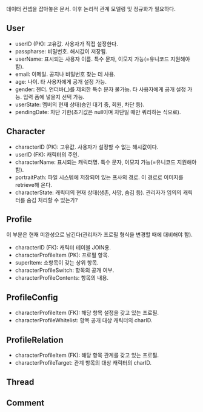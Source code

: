 데이터 컨셉을 잡아놓은 문서.
이후 논리적 관계 모델링 및 정규화가 필요하다.

## User

* userID (PK): 고유값. 사용자가 직접 설정한다.
* passpharse: 비밀번호. 해시값이 저장됨.
* userName: 표시되는 사용자 이름. 특수 문자, 이모지 가능(=유니코드 지원해야 함).
* email: 이메일. 공지나 비밀번호 찾는 데 사용.
* age: 나이. 타 사용자에게 공개 설정 가능.
* gender: 젠더. 언더바(_)를 제외한 특수 문자 불가능. 타 사용자에게 공개 설정 가능. 입력 폼에 넣을지 선택 가능.
* userState: 멤버의 현재 상태(승인 대기 중, 회원, 차단 등).
* pendingDate: 차단 기한(초기값은 null이며 차단일 때만 쿼리하는 식으로).

## Character

* characterID (PK): 고유값. 사용자가 설정할 수 없는 해시값이다.
* userID (FK): 캐릭터의 주인.
* characterName: 표시되는 캐릭터명. 특수 문자, 이모지 가능(=유니코드 지원해야 함).
* portraitPath: 파일 시스템에 저장되어 있는 프사의 경로. 이 경로로 이미지를 retrieve해 온다.
* characterState: 캐릭터의 현재 상태(생존, 사망, 숨김 등). 관리자가 임의의 캐릭터를 숨김 처리할 수 있는가?

## Profile

이 부분은 현재 미완성으로 남긴다(관리자가 프로필 형식을 변경할 때에 대비해야 함).

* characterID (FK): 캐릭터 테이블 JOIN용.
* characterProfileItem (PK): 프로필 항목.
* superItem: 소항목이 갖는 상위 항목.
* characterProfileSwitch: 항목의 공개 여부.
* characterProfileContents: 항목의 내용.

## ProfileConfig

* characterProfileItem (FK): 해당 항목 설정을 갖고 있는 프로필.
* characterProfileWhitelist: 항목 공개 대상 캐릭터의 charID.

## ProfileRelation

* characterProfileItem (FK): 해당 항목 관계를 갖고 있는 프로필.
* characterProfileTarget: 관계 항목의 대상 캐릭터의 charID.

## Thread

## Comment